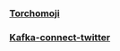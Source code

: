 ### 
### [Torchomoji](https://github.com/huggingface/torchMoji)
### [Kafka-connect-twitter](https://github.com/Eneco/kafka-connect-twitter)
